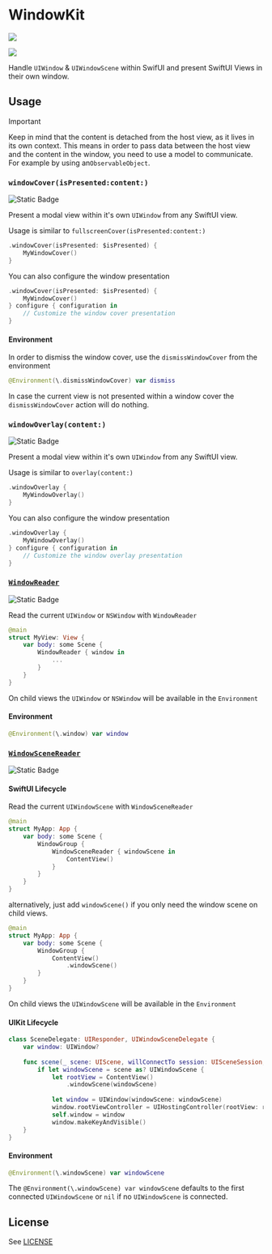 # WindowKit

[![](https://img.shields.io/endpoint?url=https%3A%2F%2Fswiftpackageindex.com%2Fapi%2Fpackages%2Fdivadretlaw%2FWindowSceneReader%2Fbadge%3Ftype%3Dplatforms)](https://swiftpackageindex.com/divadretlaw/WindowKit)

[![](https://img.shields.io/endpoint?url=https%3A%2F%2Fswiftpackageindex.com%2Fapi%2Fpackages%2Fdivadretlaw%2FWindowSceneReader%2Fbadge%3Ftype%3Dswift-versions)](https://swiftpackageindex.com/divadretlaw/WindowKit)

Handle `UIWindow` & `UIWindowScene` within SwifUI and present SwiftUI Views in their own window.

## Usage

> [!IMPORTANT]
> Keep in mind that the content is detached from the host view, as it lives in its own context.
> This means in order to pass data between the host view and the content in the window, you need to use
> a model to communicate. For example by using an`ObservableObject`.

### `windowCover(isPresented:content:)`

![Static Badge](https://img.shields.io/badge/Platform_Compability-iOS%20%7C%20visionOS%20%7C%20tvOS-orange?logo=swift&labelColor=white)

Present a modal view within it's own `UIWindow` from any SwiftUI view.

Usage is similar to `fullscreenCover(isPresented:content:)`

```swift
.windowCover(isPresented: $isPresented) {
    MyWindowCover()
}
```

You can also configure the window presentation

```swift
.windowCover(isPresented: $isPresented) {
    MyWindowCover()
} configure { configuration in
    // Customize the window cover presentation
} 
```

#### Environment

In order to dismiss the window cover, use the `dismissWindowCover` from the environment

```swift
@Environment(\.dismissWindowCover) var dismiss
```

In case the current view is not presented within a window cover the `dismissWindowCover` action will do nothing.

### `windowOverlay(content:)`

![Static Badge](https://img.shields.io/badge/Platform_Compability-iOS%20%7C%20visionOS%20%7C%20tvOS-orange?logo=swift&labelColor=white)

Present a modal view within it's own `UIWindow` from any SwiftUI view.

Usage is similar to `overlay(content:)`

```swift
.windowOverlay {
    MyWindowOverlay()
}
```

You can also configure the window presentation

```swift
.windowOverlay {
    MyWindowOverlay()
} configure { configuration in
    // Customize the window overlay presentation
} 
```

### [`WindowReader`](https://github.com/divadretlaw/WindowReader)

![Static Badge](https://img.shields.io/badge/Platform_Compability-iOS%20%7C%20macOS%20%7C%20visionOS%20%7C%20tvOS-orange?logo=swift&labelColor=white)

Read the current `UIWindow` or `NSWindow` with `WindowReader`

```swift
@main
struct MyView: View {
    var body: some Scene {
        WindowReader { window in
            ...
        }
    }
}
```

On child views the `UIWindow` or `NSWindow` will be available in the `Environment`

#### Environment

```swift
@Environment(\.window) var window
```

### [`WindowSceneReader`](https://github.com/divadretlaw/WindowSceneReader)

![Static Badge](https://img.shields.io/badge/Platform_Compability-iOS%20%7C%20visionOS%20%7C%20tvOS-orange?logo=swift&labelColor=white)
#### SwiftUI Lifecycle

Read the current `UIWindowScene` with `WindowSceneReader`

```swift
@main
struct MyApp: App {
    var body: some Scene {
        WindowGroup {
            WindowSceneReader { windowScene in
                ContentView()
            }
        }
    }
}
```

alternatively, just add `windowScene()` if you only need the window scene on child views.

```swift
@main
struct MyApp: App {
    var body: some Scene {
        WindowGroup {
            ContentView()
                .windowScene()
        }
    }
}
```

On child views the `UIWindowScene` will be available in the `Environment`

#### UIKit Lifecycle

```swift
class SceneDelegate: UIResponder, UIWindowSceneDelegate {
    var window: UIWindow?
    
    func scene(_ scene: UIScene, willConnectTo session: UISceneSession, options connectionOptions: UIScene.ConnectionOptions) {
        if let windowScene = scene as? UIWindowScene {
            let rootView = ContentView()
                .windowScene(windowScene)
            
            let window = UIWindow(windowScene: windowScene)
            window.rootViewController = UIHostingController(rootView: rootView)
            self.window = window
            window.makeKeyAndVisible()
    }
}
```

#### Environment

```swift
@Environment(\.windowScene) var windowScene
```

The `@Environment(\.windowScene) var windowScene` defaults to the first connected `UIWindowScene` or `nil` if no `UIWindowScene` is connected.

## License

See [LICENSE](LICENSE)
